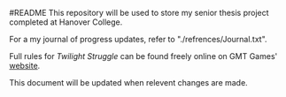 #README
This repository will be used to store my senior thesis project completed at Hanover College. 

For a my journal of progress updates, refer to "./refrences/Journal.txt".

Full rules for *Twilight Struggle* can be found freely online on GMT Games' [website](http://www.gmtgames.com/living_rules/TSRules2nd.pdf).

This document will be updated when relevent changes are made. 
